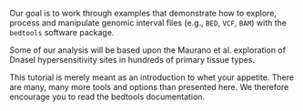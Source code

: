 <script>
import Link from "components/Link.svelte";
</script>

Our goal is to work through examples that demonstrate how to explore, process and manipulate genomic interval files (e.g., `BED`, `VCF`, `BAM`) with the `bedtools` software package.

Some of our analysis will be based upon the <Link href="https://science.sciencemag.org/content/337/6099/1190">Maurano et al.</Link> exploration of DnaseI hypersensitivity sites in hundreds of primary tissue types.

This tutorial is merely meant as an introduction to whet your appetite. There are many, many more tools and options than presented here. We therefore encourage you to read the <Link href="https://bedtools.readthedocs.io/en/latest/">bedtools documentation</Link>.
